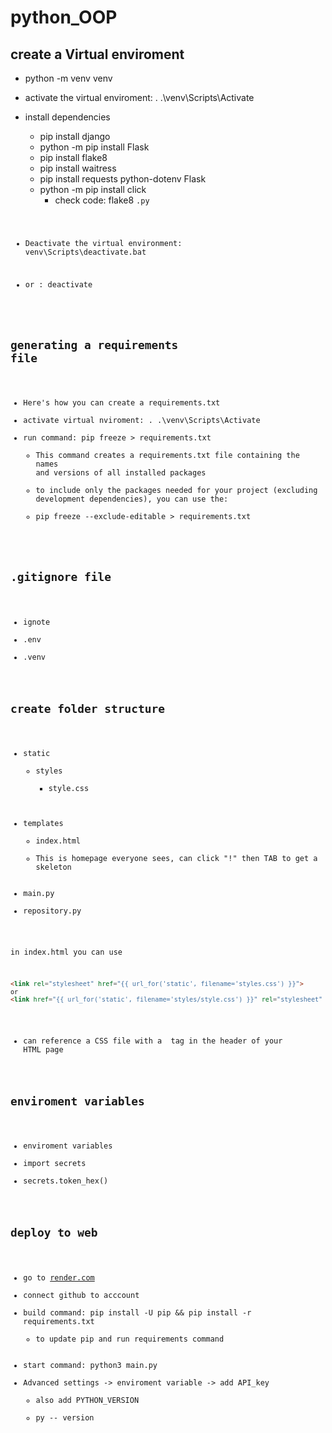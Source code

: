 # python_OOP

## create a Virtual enviroment

- python -m venv venv
- activate the virtual enviroment: . .\venv\Scripts\Activate
- install dependencies
  - pip install django
  - python -m pip install Flask
  - pip install flake8
  - pip install waitress
  - pip install requests python-dotenv Flask
  - python -m pip install click
    - check code: flake8 <code>.py

- Deactivate the virtual environment: venv\Scripts\deactivate.bat
- or : deactivate

## generating a requirements file

- Here's how you can create a requirements.txt
- activate virtual nviroment: . .\venv\Scripts\Activate
- run command: pip freeze > requirements.txt
  - This command creates a requirements.txt file containing the names and versions of all installed packages
  - to include only the packages needed for your project (excluding development dependencies), you can use the:
  - pip freeze --exclude-editable > requirements.txt

## .gitignore file

- ignote
- .env
- .venv

## create folder structure

- static
  - styles
    - style.css
- templates
  - index.html
  - This is homepage everyone sees, can click "!" then TAB to get a skeleton
- main.py
- repository.py

in  index.html you can use

```html
<link rel="stylesheet" href="{{ url_for('static', filename='styles.css') }}">
or
<link href="{{ url_for('static', filename='styles/style.css') }}" rel="stylesheet" />
```

- can reference a CSS file with a <link> tag in the header of your HTML page

## enviroment variables

- enviroment variables
- import secrets
- secrets.token_hex()

## deploy to web

- go to [render.com](https://render.com/)
- connect github to acccount
- build command: pip install -U pip && pip install -r requirements.txt
  - to update pip and run requirements command
- start command: python3 main.py
- Advanced settings -> enviroment variable -> add API_key
  - also add PYTHON_VERSION
  - py -- version